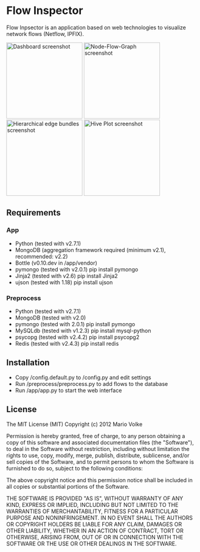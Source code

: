 Flow Inspector
=================

Flow Inpsector is an application based on web technologies to
visualize network flows (Netflow, IPFIX).

<img src="http://webholics.github.com/flow-inspector/images/screenshot1.png" alt="Dashboard screenshot" width="200" />
<img src="http://webholics.github.com/flow-inspector/images/screenshot2.png" alt="Node-Flow-Graph screenshot" width="200" />
<img src="http://webholics.github.com/flow-inspector/images/screenshot3.png" alt="Hierarchical edge bundles screenshot" width="200" />
<img src="http://webholics.github.com/flow-inspector/images/screenshot4.png" alt="Hive Plot screenshot" width="200" />

Requirements
---------------

### App

- Python (tested with v2.7.1)
- MongoDB (aggregation framework required (minimum v2.1), recommended: v2.2)
- Bottle (v0.10.dev in /app/vendor)
- pymongo (tested with v2.0.1)
  pip install pymongo
- Jinja2 (tested with v2.6)
  pip install Jinja2
- ujson (tested with 1.18)
  pip install ujson

### Preprocess

- Python (tested with v2.7.1)
- MongoDB (tested with v2.0)
- pymongo (tested with 2.0.1)
  pip install pymongo
- MySQLdb (tested with v1.2.3)
  pip install mysql-python
- psycopg (tested with v2.4.2)
  pip install psycopg2
- Redis (tested with v2.4.3)
  pip install redis
  
Installation
---------------

- Copy /config.default.py to /config.py and edit settings
- Run /preprocess/preprocess.py to add flows to the database
- Run /app/app.py to start the web interface

License
-------------

The MIT License (MIT)
Copyright (c) 2012 Mario Volke

Permission is hereby granted, free of charge, to any person obtaining a copy of this software and associated documentation files (the "Software"), to deal in the Software without restriction, including without limitation the rights to use, copy, modify, merge, publish, distribute, sublicense, and/or sell copies of the Software, and to permit persons to whom the Software is furnished to do so, subject to the following conditions:

The above copyright notice and this permission notice shall be included in all copies or substantial portions of the Software.

THE SOFTWARE IS PROVIDED "AS IS", WITHOUT WARRANTY OF ANY KIND, EXPRESS OR IMPLIED, INCLUDING BUT NOT LIMITED TO THE WARRANTIES OF MERCHANTABILITY, FITNESS FOR A PARTICULAR PURPOSE AND NONINFRINGEMENT. IN NO EVENT SHALL THE AUTHORS OR COPYRIGHT HOLDERS BE LIABLE FOR ANY CLAIM, DAMAGES OR OTHER LIABILITY, WHETHER IN AN ACTION OF CONTRACT, TORT OR OTHERWISE, ARISING FROM, OUT OF OR IN CONNECTION WITH THE SOFTWARE OR THE USE OR OTHER DEALINGS IN THE SOFTWARE.
